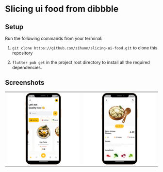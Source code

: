 # Slicing ui food from dibbble

## Setup

Run the following commands from your terminal:

1) `git clone https://github.com/zihunn/slicing-ui-food.git` to clone this repository 

2) `flutter pub get` in the project root directory to install all the required dependencies.


## Screenshots

<table width="100%">
  <tbody>
    <tr>
      <td width="1%"><img src="https://github.com/zihunn/slicing-ui-food/blob/main/assets/ss_home.png"/></td>
      <td width="1%"><img src="https://github.com/zihunn/slicing-ui-food/blob/main/assets/ss_detail.png"/></td>
    </tr>
  </tbody>
</table>
